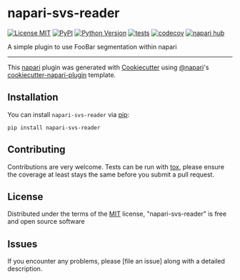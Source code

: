 # napari-svs-reader

[![License MIT](https://img.shields.io/pypi/l/napari-svs-reader.svg?color=green)](https://github.com/FakeEnd/napari-svs-reader/raw/main/LICENSE)
[![PyPI](https://img.shields.io/pypi/v/napari-svs-reader.svg?color=green)](https://pypi.org/project/napari-svs-reader)
[![Python Version](https://img.shields.io/pypi/pyversions/napari-svs-reader.svg?color=green)](https://python.org)
[![tests](https://github.com/FakeEnd/napari-svs-reader/workflows/tests/badge.svg)](https://github.com/FakeEnd/napari-svs-reader/actions)
[![codecov](https://codecov.io/gh/FakeEnd/napari-svs-reader/branch/main/graph/badge.svg)](https://codecov.io/gh/FakeEnd/napari-svs-reader)
[![napari hub](https://img.shields.io/endpoint?url=https://api.napari-hub.org/shields/napari-svs-reader)](https://napari-hub.org/plugins/napari-svs-reader)

A simple plugin to use FooBar segmentation within napari

----------------------------------

This [napari] plugin was generated with [Cookiecutter] using [@napari]'s [cookiecutter-napari-plugin] template.

<!--
Don't miss the full getting started guide to set up your new package:
https://github.com/napari/cookiecutter-napari-plugin#getting-started

and review the napari docs for plugin developers:
https://napari.org/stable/plugins/index.html
-->

## Installation

You can install `napari-svs-reader` via [pip]:

    pip install napari-svs-reader




## Contributing

Contributions are very welcome. Tests can be run with [tox], please ensure
the coverage at least stays the same before you submit a pull request.

## License

Distributed under the terms of the [MIT] license,
"napari-svs-reader" is free and open source software

## Issues

If you encounter any problems, please [file an issue] along with a detailed description.

[napari]: https://github.com/napari/napari
[Cookiecutter]: https://github.com/audreyr/cookiecutter
[@napari]: https://github.com/napari
[MIT]: http://opensource.org/licenses/MIT
[BSD-3]: http://opensource.org/licenses/BSD-3-Clause
[GNU GPL v3.0]: http://www.gnu.org/licenses/gpl-3.0.txt
[GNU LGPL v3.0]: http://www.gnu.org/licenses/lgpl-3.0.txt
[Apache Software License 2.0]: http://www.apache.org/licenses/LICENSE-2.0
[Mozilla Public License 2.0]: https://www.mozilla.org/media/MPL/2.0/index.txt
[cookiecutter-napari-plugin]: https://github.com/napari/cookiecutter-napari-plugin

[napari]: https://github.com/napari/napari
[tox]: https://tox.readthedocs.io/en/latest/
[pip]: https://pypi.org/project/pip/
[PyPI]: https://pypi.org/
